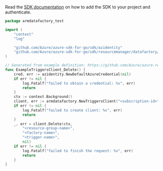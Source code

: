 Read the [SDK documentation](https://github.com/Azure/azure-sdk-for-go/blob/sdk%2Fresourcemanager%2Fdatafactory%2Farmdatafactory%2Fv0.5.0/sdk/resourcemanager/datafactory/armdatafactory/README.md) on how to add the SDK to your project and authenticate.

```go
package armdatafactory_test

import (
	"context"
	"log"

	"github.com/Azure/azure-sdk-for-go/sdk/azidentity"
	"github.com/Azure/azure-sdk-for-go/sdk/resourcemanager/datafactory/armdatafactory"
)

// Generated from example definition: https://github.com/Azure/azure-rest-api-specs/tree/main/specification/datafactory/resource-manager/Microsoft.DataFactory/stable/2018-06-01/examples/Triggers_Delete.json
func ExampleTriggersClient_Delete() {
	cred, err := azidentity.NewDefaultAzureCredential(nil)
	if err != nil {
		log.Fatalf("failed to obtain a credential: %v", err)
		return
	}
	ctx := context.Background()
	client, err := armdatafactory.NewTriggersClient("<subscription-id>", cred, nil)
	if err != nil {
		log.Fatalf("failed to create client: %v", err)
		return
	}
	_, err = client.Delete(ctx,
		"<resource-group-name>",
		"<factory-name>",
		"<trigger-name>",
		nil)
	if err != nil {
		log.Fatalf("failed to finish the request: %v", err)
		return
	}
}
```
